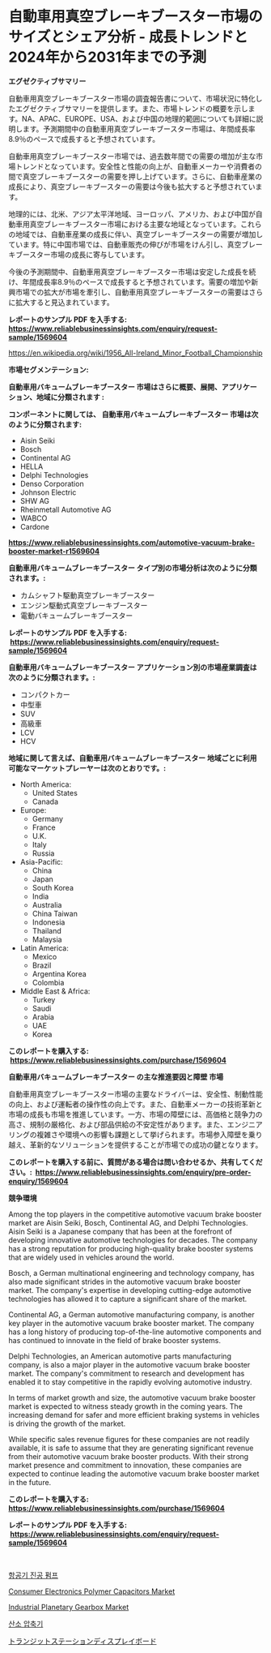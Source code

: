 <p><h1>自動車用真空ブレーキブースター市場のサイズとシェア分析 - 成長トレンドと2024年から2031年までの予測</h1></p><p><strong>エグゼクティブサマリー</strong></p>
<p><p>自動車用真空ブレーキブースター市場の調査報告書について、市場状況に特化したエグゼクティブサマリーを提供します。また、市場トレンドの概要を示します。NA、APAC、EUROPE、USA、および中国の地理的範囲についても詳細に説明します。予測期間中の自動車用真空ブレーキブースター市場は、年間成長率8.9％のペースで成長すると予想されています。</p><p>自動車用真空ブレーキブースター市場では、過去数年間での需要の増加が主な市場トレンドとなっています。安全性と性能の向上が、自動車メーカーや消費者の間で真空ブレーキブースターの需要を押し上げています。さらに、自動車産業の成長により、真空ブレーキブースターの需要は今後も拡大すると予想されています。</p><p>地理的には、北米、アジア太平洋地域、ヨーロッパ、アメリカ、および中国が自動車用真空ブレーキブースター市場における主要な地域となっています。これらの地域では、自動車産業の成長に伴い、真空ブレーキブースターの需要が増加しています。特に中国市場では、自動車販売の伸びが市場をけん引し、真空ブレーキブースター市場の成長に寄与しています。</p><p>今後の予測期間中、自動車用真空ブレーキブースター市場は安定した成長を続け、年間成長率8.9％のペースで成長すると予想されています。需要の増加や新興市場での拡大が市場を牽引し、自動車用真空ブレーキブースターの需要はさらに拡大すると見込まれています。</p></p>
<p><strong>レポートのサンプル PDF を入手する: <a href="https://www.reliablebusinessinsights.com/enquiry/request-sample/1569604">https://www.reliablebusinessinsights.com/enquiry/request-sample/1569604</a></strong></p>
<p><a href="https://en.wikipedia.org/wiki/1956_All-Ireland_Minor_Football_Championship">https://en.wikipedia.org/wiki/1956_All-Ireland_Minor_Football_Championship</a></p>
<p><strong>市場セグメンテーション:</strong></p>
<p><strong> 自動車用バキュームブレーキブースター 市場はさらに概要、展開、アプリケーション、地域に分類されます :</strong></p>
<p><strong>コンポーネントに関しては、 自動車用バキュームブレーキブースター 市場は次のように分類されます: &nbsp;</strong></p>
<p><ul><li>Aisin Seiki</li><li>Bosch</li><li>Continental AG</li><li>HELLA</li><li>Delphi Technologies</li><li>Denso Corporation</li><li>Johnson Electric</li><li>SHW AG</li><li>Rheinmetall Automotive AG</li><li>WABCO</li><li>Cardone</li></ul></p>
<p><strong><a href="https://www.reliablebusinessinsights.com/automotive-vacuum-brake-booster-market-r1569604">https://www.reliablebusinessinsights.com/automotive-vacuum-brake-booster-market-r1569604</a></strong></p>
<p><strong> 自動車用バキュームブレーキブースター タイプ別の市場分析は次のように分類されます。:</strong></p>
<p><ul><li>カムシャフト駆動真空ブレーキブースター</li><li>エンジン駆動式真空ブレーキブースター</li><li>電動バキュームブレーキブースター</li></ul></p>
<p><strong>レポートのサンプル PDF を入手する: &nbsp;<a href="https://www.reliablebusinessinsights.com/enquiry/request-sample/1569604">https://www.reliablebusinessinsights.com/enquiry/request-sample/1569604</a></strong></p>
<p><strong> 自動車用バキュームブレーキブースター アプリケーション別の市場産業調査は次のように分類されます。:</strong></p>
<p><ul><li>コンパクトカー</li><li>中型車</li><li>SUV</li><li>高級車</li><li>LCV</li><li>HCV</li></ul></p>
<p><strong>地域に関して言えば、自動車用バキュームブレーキブースター 地域ごとに利用可能なマーケットプレーヤーは次のとおりです。:</strong></p>
<p><ul>
    <li>
        North America:
        <ul>
            <li>United States</li>
            <li>Canada</li>
        </ul>
    </li>
    <li>
        Europe:
        <ul>
            <li>Germany</li>
            <li>France</li>
            <li>U.K.</li>
            <li>Italy</li>
            <li>Russia</li>
        </ul>
    </li>
    <li>
        Asia-Pacific:
        <ul>
            <li>China</li>
            <li>Japan</li>
            <li>South Korea</li>
            <li>India</li>
            <li>Australia</li>
            <li>China Taiwan</li>
            <li>Indonesia</li>
            <li>Thailand</li>
            <li>Malaysia</li>
        </ul>
    </li>
    <li>
        Latin America:
        <ul>
            <li>Mexico</li>
            <li>Brazil</li>
            <li>Argentina Korea</li>
            <li>Colombia</li>
        </ul>
    </li>
    <li>
        Middle East & Africa:
        <ul>
            <li>Turkey</li>
            <li>Saudi</li>
            <li>Arabia</li>
            <li>UAE</li>
            <li>Korea</li>
        </ul>
    </li>
    </ul></p>
<p><strong>このレポートを購入する: &nbsp;<a href="https://www.reliablebusinessinsights.com/purchase/1569604">https://www.reliablebusinessinsights.com/purchase/1569604</a></strong></p>
<p><strong>自動車用バキュームブレーキブースター の主な推進要因と障壁 市場</strong></p>
<p><p>自動車用真空ブレーキブースター市場の主要なドライバーは、安全性、制動性能の向上、および運転者の操作性の向上です。また、自動車メーカーの技術革新と市場の成長も市場を推進しています。一方、市場の障壁には、高価格と競争力の高さ、規制の厳格化、および部品供給の不安定性があります。また、エンジニアリングの複雑さや環境への影響も課題として挙げられます。市場参入障壁を乗り越え、革新的なソリューションを提供することが市場での成功の鍵となります。</p></p>
<p><strong>このレポートを購入する前に、質問がある場合は問い合わせるか、共有してください。:&nbsp; <a href="https://www.reliablebusinessinsights.com/enquiry/pre-order-enquiry/1569604">https://www.reliablebusinessinsights.com/enquiry/pre-order-enquiry/1569604</a></strong></p>
<p><strong>競争環境</strong></p>
<p><p>Among the top players in the competitive automotive vacuum brake booster market are Aisin Seiki, Bosch, Continental AG, and Delphi Technologies. Aisin Seiki is a Japanese company that has been at the forefront of developing innovative automotive technologies for decades. The company has a strong reputation for producing high-quality brake booster systems that are widely used in vehicles around the world.</p><p>Bosch, a German multinational engineering and technology company, has also made significant strides in the automotive vacuum brake booster market. The company's expertise in developing cutting-edge automotive technologies has allowed it to capture a significant share of the market.</p><p>Continental AG, a German automotive manufacturing company, is another key player in the automotive vacuum brake booster market. The company has a long history of producing top-of-the-line automotive components and has continued to innovate in the field of brake booster systems.</p><p>Delphi Technologies, an American automotive parts manufacturing company, is also a major player in the automotive vacuum brake booster market. The company's commitment to research and development has enabled it to stay competitive in the rapidly evolving automotive industry.</p><p>In terms of market growth and size, the automotive vacuum brake booster market is expected to witness steady growth in the coming years. The increasing demand for safer and more efficient braking systems in vehicles is driving the growth of the market.</p><p>While specific sales revenue figures for these companies are not readily available, it is safe to assume that they are generating significant revenue from their automotive vacuum brake booster products. With their strong market presence and commitment to innovation, these companies are expected to continue leading the automotive vacuum brake booster market in the future.</p></p>
<p><strong>このレポートを購入する: &nbsp; <a href="https://www.reliablebusinessinsights.com/purchase/1569604">https://www.reliablebusinessinsights.com/purchase/1569604</a></strong></p>
<p><strong>レポートのサンプル PDF を入手する: &nbsp;<a href="https://www.reliablebusinessinsights.com/enquiry/request-sample/1569604">https://www.reliablebusinessinsights.com/enquiry/request-sample/1569604</a></strong><strong></strong></p>
<p>&nbsp;</p>
<p><p><a href="https://github.com/camron674/Market-Research-Report-List-1/blob/main/5749433167873.md">항공기 진공 펌프</a></p><p><a href="https://www.linkedin.com/pulse/consumer-electronics-polymer-capacitors-market-size-amp-share-xqpif?trackingId=OGa3d5Mlftu2qTkFlwbmDA%3D%3D">Consumer Electronics Polymer Capacitors Market</a></p><p><a href="https://issuu.com/reportprime-2/docs/industrial-planetary-gearbox-market-size-2030.pptx">Industrial Planetary Gearbox Market</a></p><p><a href="https://github.com/ROBERTS65DAVID/Market-Research-Report-List-1/blob/main/1565624167874.md">산소 압축기</a></p><p><a href="https://github.com/roulaayoub-saad/Market-Research-Report-List-2/blob/main/8834971156720.md">トランジットステーションディスプレイボード</a></p></p>